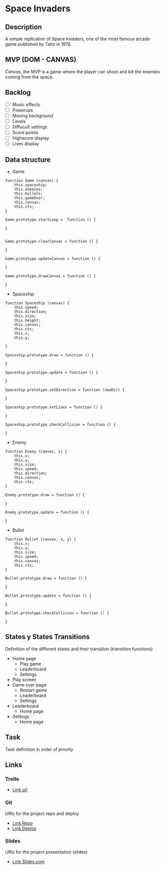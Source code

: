 # Space Invaders

## Description
A simple replication of Space Invaders, one of the most famous arcade game published by Taito in 1978.


## MVP (DOM - CANVAS)
*Canvas*, the MVP is a game where the player can shoot and kill the enemies coming from the space.


## Backlog
- [ ] Music effects
- [ ] Powerups
- [ ] Moving background
- [ ] Levels
- [ ] Diffucult settings
- [ ] Score points
- [ ] Highscore display
- [ ] Lives display

## Data structure
- Game
```
function Game (canvas) {
    this.spaceship;
    this.enemies;
    this.bullets;
    this.gameOver;
    this.canvas;
    this.ctx;
}

Game.prototype.startLoop =  function () {

}


Game.prototype.clearCanvas = function () {

}

Game.prototype.updateCanvas = function () {

}

Game.prototype.drawCanvas = function () {

}
```
- Spaceship
```
function Spaceship (canvas) {
    this.speed; 
    this.direction;
    this.size;
    this.height;
    this.canvas;
    this.ctx;
    this.x;
    this.y;
    
}

Spaceship.prototype.draw = function () {

}

Spaceship.prototype.update = function () {

}

Spaceship.prototype.setDirection = function (newDir) {

}

Spaceship.prototype.setLives = function () {

}

Spaceship.prototype.checkCollision = function () {

}
```
- Enemy
```
function Enemy (canvas, x) {
    this.x;
    this.y;
    this.size;
    this.speed;
    this.direction;
    this.canvas;
    this.ctx;
}

Enemy.prototype.draw = function () {

}

Enemy.prototype.update = function () {

}
```
- Bullet
```
function Bullet (canvas, x, y) {
    this.x;
    this.y;
    this.size;
    this.speed;
    this.canvas;
    this.ctx;
}

Bullet.prototype.draw = function () {

}

Bullet.prototype.update = function () {

}

Bullet.prototype.checkCollision = function () {

}

```


## States y States Transitions
Definition of the different states and their transition (transition functions)

- Home page
  - Play game
  - Leaderboard
  - Settings
- Play screen
- Game over page
  - Restart game
  - Leaderboard
  - Settings
- Leaderboard
  - Home page
- Settings
  - Home page


## Task
Task definition in order of priority


## Links


### Trello
- [Link url](https://trello.com/b/ftaqBzIG/my-js-game)


### Git
URls for the project repo and deploy
- [Link Repo](https://github.com/wervux/space-invaders-arcade-game)
- [Link Deploy](http://github.com)


### Slides
URls for the project presentation (slides)
- [Link Slides.com](http://slides.com)
